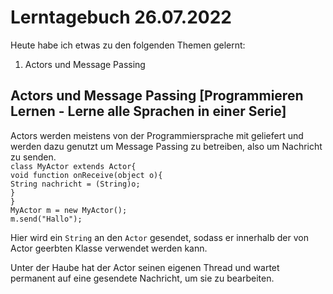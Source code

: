 # Lerntagebuch 26.07.2022
Heute habe ich etwas zu den folgenden Themen gelernt:
1. Actors und Message Passing
## Actors und Message Passing [Programmieren Lernen - Lerne alle Sprachen in einer Serie]
Actors werden meistens von der Programmiersprache mit geliefert und werden dazu genutzt um Message Passing zu betreiben, also um Nachricht zu senden.  
`class MyActor extends Actor{`  
    `void function onReceive(object o){`  
        `String nachricht = (String)o;`  
    `}`  
`}`  
`MyActor m = new MyActor();`  
`m.send("Hallo");`  

Hier wird ein `String` an den `Actor` gesendet, sodass er innerhalb der von Actor geerbten Klasse verwendet werden kann.  

Unter der Haube hat der Actor seinen eigenen Thread und wartet permanent auf eine gesendete Nachricht, um sie zu bearbeiten.  